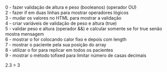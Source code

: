 0 - fazer validação de altura e peso (booleanos) (operador OU)  
2 - fazer if em duas linhas para mostrar operadores lógicos  
3 - mudar os valores no HTML para mostrar a validação  
4 - criar variáveis de validação de peso e altura (true)  
5 - validar peso e altura (operador &&) e calcular somente se for true senão mostra mensagem  
6 - mostrar o for colocando calor fixo e depois com length  
7 - mostrar o paciente pela sua posição do array  
8 - utilizar o for para replicar em todos os pacientes  
9 - mostrar o método tofixed para limitar número de casas decimais  

2.3 > 3